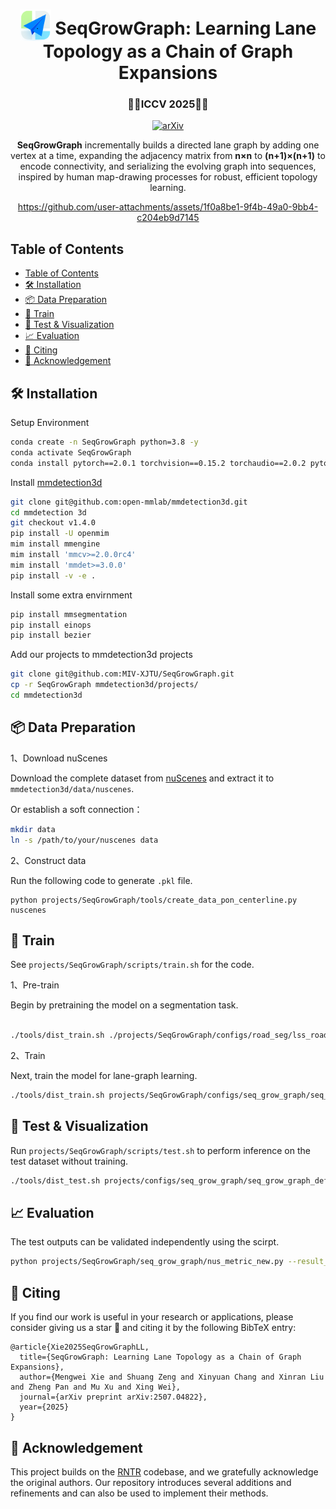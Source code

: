 <div align="center">
<a id="readme-top"></a>
<h1> <img src="assets/logo.png" style="vertical-align: -10px;" :height="50px" width="50px"> SeqGrowGraph: Learning Lane Topology as a Chain of Graph Expansions </h1>
<h3 align="center"><strong>🎉🎉ICCV 2025🎉🎉</strong></h3>

<a href="https://arxiv.org/pdf/2507.04822"><img src='https://img.shields.io/badge/arXiv-Paper-red?logo=arxiv&logoColor=white' alt='arXiv'></a>



**SeqGrowGraph** incrementally builds a directed lane graph by adding one vertex at a time, expanding the adjacency matrix from **n×n** to **(n+1)×(n+1)** to encode connectivity, and serializing the evolving graph into sequences, inspired by human map-drawing processes for robust, efficient topology learning.

https://github.com/user-attachments/assets/1f0a8be1-9f4b-49a0-9bb4-c204eb9d7145
</div>

## Table of Contents
- [Table of Contents](#table-of-contents)
- [🛠️ Installation](#️-installation)
- [📦 Data Preparation](#-data-preparation)
- [🚀 Train](#-train)
- [🎯 Test \& Visualization](#-test--visualization)
- [📈 Evaluation](#-evaluation)
- [📜 Citing](#-citing)
- [🙏 Acknowledgement](#-acknowledgement)


## 🛠️ Installation

Setup Environment
```bash
conda create -n SeqGrowGraph python=3.8 -y
conda activate SeqGrowGraph
conda install pytorch==2.0.1 torchvision==0.15.2 torchaudio==2.0.2 pytorch-cuda=11.7 -c pytorch -c nvidia
```
Install [mmdetection3d](https://github.com/open-mmlab/mmdetection3d) 
```bash
git clone git@github.com:open-mmlab/mmdetection3d.git
cd mmdetection 3d
git checkout v1.4.0
pip install -U openmim
mim install mmengine
mim install 'mmcv>=2.0.0rc4'
mim install 'mmdet>=3.0.0'
pip install -v -e .
```
Install some extra envirnment
```bash
pip install mmsegmentation
pip install einops
pip install bezier
```
Add our projects to mmdetection3d projects
```bash
git clone git@github.com:MIV-XJTU/SeqGrowGraph.git
cp -r SeqGrowGraph mmdetection3d/projects/
cd mmdetection3d
```

## 📦 Data Preparation

1、Download nuScenes

Download the complete dataset from [nuScenes](https://www.nuscenes.org/nuscenes#download) and extract it to `mmdetection3d/data/nuscenes`.

Or establish a soft connection：

```bash
mkdir data
ln -s /path/to/your/nuscenes data
```


2、Construct data

Run the following code to generate `.pkl` file.
```
python projects/SeqGrowGraph/tools/create_data_pon_centerline.py nuscenes
```


## 🚀 Train
See `projects/SeqGrowGraph/scripts/train.sh` for the code.

1、Pre-train

Begin by pretraining the model on a segmentation task.
```bash

./tools/dist_train.sh ./projects/SeqGrowGraph/configs/road_seg/lss_roadseg_48x32_b4x8_resnet_adam_24e.py $GPU_NUM

```

2、Train

Next, train the model for lane-graph learning.
```bash
./tools/dist_train.sh projects/SeqGrowGraph/configs/seq_grow_graph/seq_grow_graph_default.py $GPU_NUM
```

## 🎯 Test & Visualization
Run  `projects/SeqGrowGraph/scripts/test.sh` to perform inference on the test dataset without training.

```bash
./tools/dist_test.sh projects/configs/seq_grow_graph/seq_grow_graph_default.py /path/to/your/checkpoint $GPU_NUM
```

## 📈 Evaluation
The test outputs can be validated independently using the scirpt.
```bash
python projects/SeqGrowGraph/seq_grow_graph/nus_metric_new.py --result_path /path/to/your/checkpoint
```




## 📜 Citing

If you find our work is useful in your research or applications, please consider giving us a star 🌟 and citing it by the following BibTeX entry:

```
@article{Xie2025SeqGrowGraphLL,
  title={SeqGrowGraph: Learning Lane Topology as a Chain of Graph Expansions},
  author={Mengwei Xie and Shuang Zeng and Xinyuan Chang and Xinran Liu and Zheng Pan and Mu Xu and Xing Wei},
  journal={arXiv preprint arXiv:2507.04822},
  year={2025}
}
```

## 🙏 Acknowledgement

This project builds on the [RNTR](https://github.com/fudan-zvg/RoadNet) codebase, and we gratefully acknowledge the original authors. Our repository introduces several additions and refinements and can also be used to implement their methods.
